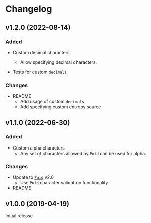 # Changelog

## v1.2.0 (2022-08-14)

### Added

- Custom decimal characters
    - Allow specifying decimal characters.

- Tests for custom `decimals`

### Changes

- README
  - Add usage of custom `decimals`
  - Add specifying custom entropy source

## v1.1.0 (2022-06-30)

### Added

- Custom alpha characters
    - Any set of characters allowed by `Puid` can be used for alpha.

### Changes

- Update to [`Puid`](https://hexdocs.pm/puid/Puid.html) v2.0
    - Use `Puid` character validation functionality
- README

## v1.0.0 (2019-04-19)

Initial release
